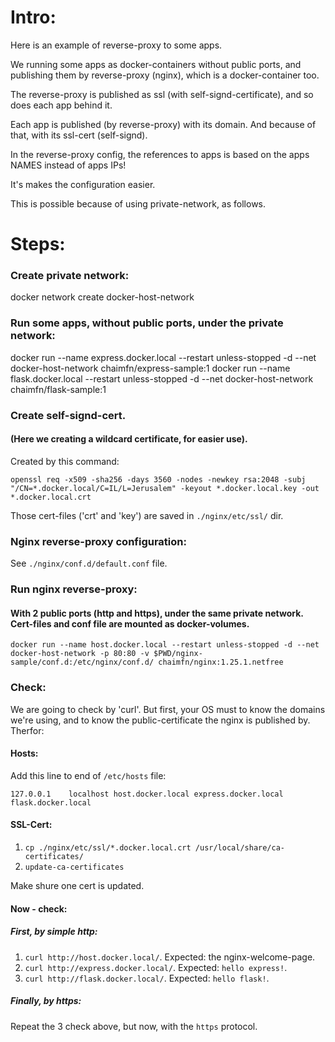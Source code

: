 # Intro:
Here is an example of reverse-proxy to some apps.

We running some apps as docker-containers without public ports, and publishing them by reverse-proxy (nginx), which is a docker-container too.

The reverse-proxy is published as ssl (with self-signd-certificate), and so does each app behind it.

Each app is published (by reverse-proxy) with its domain. And because of that, with its ssl-cert (self-signd).

In the reverse-proxy config, the references to apps is based on the apps NAMES instead of apps IPs!

It's makes the configuration easier.

This is possible because of using private-network, as follows.


# Steps:

### Create private network:
docker network create docker-host-network


### Run some apps, without public ports, under the private network:
docker run --name express.docker.local --restart unless-stopped -d --net docker-host-network chaimfn/express-sample:1
docker run --name flask.docker.local --restart unless-stopped -d --net docker-host-network chaimfn/flask-sample:1


### Create self-signd-cert. 
#### (Here we creating a wildcard certificate, for easier use).
Created by this command:

```
openssl req -x509 -sha256 -days 3560 -nodes -newkey rsa:2048 -subj "/CN=*.docker.local/C=IL/L=Jerusalem" -keyout *.docker.local.key -out *.docker.local.crt
```

Those cert-files ('crt' and 'key') are saved in ```./nginx/etc/ssl/``` dir.

### Nginx reverse-proxy configuration:
See ```./nginx/conf.d/default.conf``` file.


### Run nginx reverse-proxy:
#### With 2 public ports (http and https), under the same private network. Cert-files and conf file are mounted as docker-volumes.
```
docker run --name host.docker.local --restart unless-stopped -d --net docker-host-network -p 80:80 -v $PWD/nginx-sample/conf.d:/etc/nginx/conf.d/ chaimfn/nginx:1.25.1.netfree
```

### Check:
We are going to check by 'curl'. But first, your OS must to know the domains we're using, and to know the public-certificate the nginx is published by. Therfor:

#### Hosts:
Add this line to end of ```/etc/hosts``` file:

```127.0.0.1	localhost host.docker.local express.docker.local flask.docker.local```

#### SSL-Cert:
1. ```cp ./nginx/etc/ssl/*.docker.local.crt /usr/local/share/ca-certificates/```
2. ```update-ca-certificates```

Make shure one cert is updated.

#### Now - check:
##### First, by simple http:
1. ```curl http://host.docker.local/```. Expected: the nginx-welcome-page.
2. ```curl http://express.docker.local/```. Expected: ```hello express!```.
3. ```curl http://flask.docker.local/```. Expected: ```hello flask!```.

##### Finally, by https:
Repeat the 3 check above, but now, with the ```https``` protocol.
